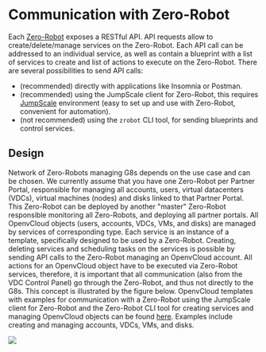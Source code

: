 # Communication with Zero-Robot

Each [Zero-Robot](https://github.com/zero-os/0-robot) exposes a RESTful API.
API requests allow to create/delete/manage services on the Zero-Robot. Each API call can be addressed to an individual service, as well as contain a blueprint with a list of services to create and list of actions to execute on the Zero-Robot.
There are several possibilities to send API calls:

* (recommended) directly with applications like Insomnia or Postman.
* (recommended) using the JumpScale client for Zero-Robot, this requires [JumpScale](https://github.com/Jumpscale) environment (easy to set up and use with Zero-Robot, convenient for automation).
* (not recommended) using the `zrobot` CLI tool, for sending blueprints and control services.

## Design

Network of Zero-Robots managing G8s depends on the use case and can be chosen.
We currently assume that you have one Zero-Robot per Partner Portal, responsible for managing all accounts, users, virtual datacenters (VDCs), virtual machines (nodes) and disks linked to that Partner Portal. This Zero-Robot can be deployed by another "master" Zero-Robot responsible monitoring all Zero-Robots, and deploying all partner portals.
All OpenvCloud objects (users, accounts, VDCs, VMs, and disks) are managed by services of corresponding type. Each service is an instance of a template, specifically designed to be used by a Zero-Robot.
Creating, deleting services and scheduling  tasks on the services is possible by sending API calls to the Zero-Robot managing an OpenvCloud account.
All actions for an OpenvCloud object have to be executed via Zero-Robot services, therefore, it is important that all communication (also from the VDC Control Panel) go through the Zero-Robot, and thus not directly to the G8s. This concept is illustrated by the figure below.
OpenvCloud templates with examples for communication with a Zero-Robot using the JumpScale client for Zero-Robot and the Zero-Robot CLI tool for creating services and managing OpenvCloud objects can be found [here](https://github.com/openvcloud/0-templates). Examples include creating and managing accounts, VDCs, VMs, and disks.

<img src="https://docs.google.com/drawings/d/e/2PACX-1vR7UL8ZphMb8P6fsvmmcT3HOITiu8bRK6lhD1ZTlA-sp5v-yg_sgC_WbC6dhB0r9pj2I_Q0axr8ZUFt/pub?w=713&h=625">
